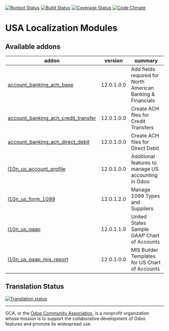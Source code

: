 [![Runbot Status](https://runbot.odoo-community.org/runbot/badge/flat/203/12.0.svg)](https://runbot.odoo-community.org/runbot/repo/github-com-oca-l10n-usa-203)
[![Build Status](https://travis-ci.org/OCA/l10n-usa.svg?branch=12.0)](https://travis-ci.org/OCA/l10n-usa)
[![Coverage Status](https://coveralls.io/repos/OCA/l10n-usa/badge.svg?branch=12.0)](https://coveralls.io/r/OCA/l10n-usa?branch=12.0)
[![Code Climate](https://codeclimate.com/github/OCA/l10n-usa/badges/gpa.svg)](https://codeclimate.com/github/OCA/l10n-usa)

# USA Localization Modules

[//]: # (addons)

Available addons
----------------
addon | version | summary
--- | --- | ---
[account_banking_ach_base](account_banking_ach_base/) | 12.0.1.0.0 | Add fields required for North American Banking & Financials
[account_banking_ach_credit_transfer](account_banking_ach_credit_transfer/) | 12.0.1.0.0 | Create ACH files for Credit Transfers
[account_banking_ach_direct_debit](account_banking_ach_direct_debit/) | 12.0.1.0.0 | Create ACH files for Direct Debit
[l10n_us_account_profile](l10n_us_account_profile/) | 12.0.1.0.0 | Additional features to manage US accounting in Odoo
[l10n_us_form_1099](l10n_us_form_1099/) | 12.0.1.2.0 | Manage 1099 Types and Suppliers
[l10n_us_gaap](l10n_us_gaap/) | 12.0.1.1.0 | United States Sample GAAP Chart of Accounts
[l10n_us_gaap_mis_report](l10n_us_gaap_mis_report/) | 12.0.1.0.0 | MIS Builder Templates for US Chart of Accounts

[//]: # (end addons)

## Translation Status

[![Translation status](https://translation.odoo-community.org/widgets/l10n-usa-12-0/-/multi-auto.svg)](https://translation.odoo-community.org/engage/l10n-usa-12-0/?utm_source=widget)

----

OCA, or the [Odoo Community Association](http://odoo-community.org/), is a nonprofit organization whose
mission is to support the collaborative development of Odoo features and
promote its widespread use.
